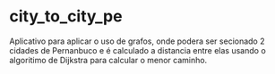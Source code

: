 # city_to_city_pe

Aplicativo para aplicar o uso de grafos, onde podera ser secionado 2 cidades de Pernanbuco e é calculado a distancia entre elas usando o algoritimo de Dijkstra para calcular o menor caminho.


